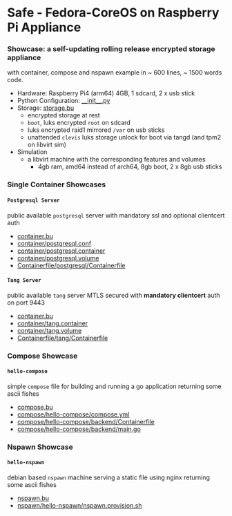# Safe - Fedora-CoreOS on Raspberry Pi Appliance

### Showcase: a self-updating rolling release encrypted storage appliance

with container, compose and nspawn example in ~ 600 lines, ~ 1500 words code.

- Hardware: Raspberry Pi4 (arm64) 4GB, 1 sdcard, 2 x usb stick
- Python Configuration: [_\_init__.py](__init__.py)
- Storage: [storage.bu](storage.bu)
    - encrypted storage at rest
    - `boot`, luks encrypted `root` on sdcard
    - luks encrypted raid1 mirrored `/var` on usb sticks
    - unattended `clevis` luks storage unlock for boot via tangd (and tpm2 on libvirt sim)
- Simulation
    - a libvirt machine with the corresponding features and volumes
        - 4gb ram, amd64 instead of arch64, 8gb boot, 2 x 8gb usb sticks

### Single Container Showcases

#### `Postgresql Server`
public available `postgresql` server with mandatory ssl and optional clientcert auth

- [container.bu](container.bu)
- [container/postgresql.conf](container/postgresql.conf)
- [container/postgresql.container](container/postgresql.container)
- [container/postgresql.volume](container/postgresql.volume)
- [Containerfile/postgresql/Containerfile](Containerfile/postgresql/Containerfile)

#### `Tang Server`
public available `tang` server MTLS secured with **mandatory clientcert** auth on port 9443

- [container.bu](container.bu)
- [container/tang.container](container/tang.container)
- [container/tang.volume](container/tang.volume)
- [Containerfile/tang/Containerfile](Containerfile/tang/Containerfile)

### Compose Showcase

#### `hello-compose`
simple `compose` file for building and running a go application returning some ascii fishes

- [compose.bu](compose.bu)
- [compose/hello-compose/compose.yml](compose/hello-compose/compose.yml)
- [compose/hello-compose/backend/Containerfile](compose/hello-compose/backend/Containerfile)
- [compose/hello-compose/backend/main.go](compose/hello-compose/backend/main.go)

### Nspawn Showcase

#### `hello-nspawn`
debian based `nspawn` machine serving a static file using nginx returning some ascii fishes

- [nspawn.bu](nspawn.bu)
- [nspawn/hello-nspawn/nspawn.provision.sh](nspawn/hello-nspawn/nspawn.provision.sh)

